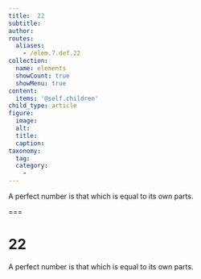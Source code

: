```yaml
---
title:  22
subtitle: 
author:
routes:
  aliases:
    - /elem.7.def.22
collection:
  name: elements
  showCount: true
  showMenu: true
content:
  items: '@self.children'
child_type: article
figure:
  image:
  alt:
  title:
  caption:
taxonomy:
  tag:
  category:
    - 
---
```


<p> A <hi rend="bold">perfect number</hi> is that which is equal to its own parts.</p>

===

<h1>22</h1>
<p> A <span class="bold">perfect number</span> is that which is equal to its own parts.</p>
